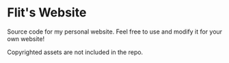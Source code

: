 # Flit's Website
Source code for my personal website. Feel free to use and modify it for your own website!

Copyrighted assets are not included in the repo.
